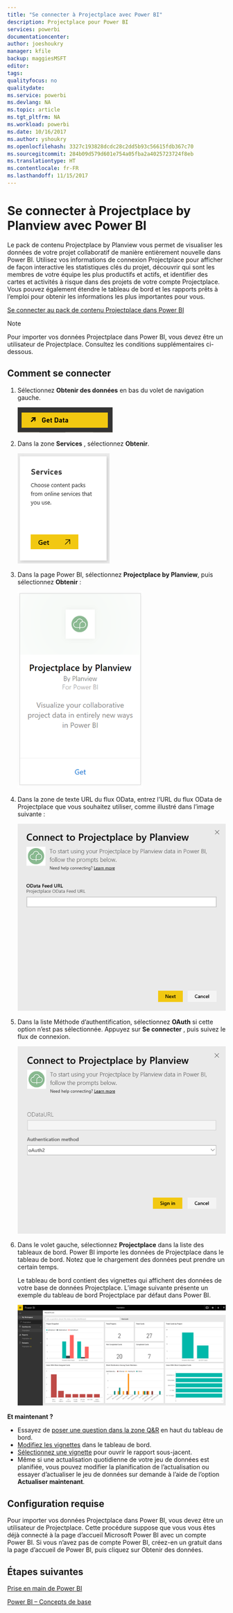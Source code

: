 ```yaml
---
title: "Se connecter à Projectplace avec Power BI"
description: Projectplace pour Power BI
services: powerbi
documentationcenter: 
author: joeshoukry
manager: kfile
backup: maggiesMSFT
editor: 
tags: 
qualityfocus: no
qualitydate: 
ms.service: powerbi
ms.devlang: NA
ms.topic: article
ms.tgt_pltfrm: NA
ms.workload: powerbi
ms.date: 10/16/2017
ms.author: yshoukry
ms.openlocfilehash: 3327c193828dcdc28c2dd5b93c56615fdb367c70
ms.sourcegitcommit: 284b09d579d601e754a05fba2a4025723724f8eb
ms.translationtype: HT
ms.contentlocale: fr-FR
ms.lasthandoff: 11/15/2017
---
```

# <a name="connect-to-projectplace-by-planview-with-power-bi"></a>Se connecter à Projectplace by Planview avec Power BI
Le pack de contenu Projectplace by Planview vous permet de visualiser les données de votre projet collaboratif de manière entièrement nouvelle dans Power BI. Utilisez vos informations de connexion Projectplace pour afficher de façon interactive les statistiques clés du projet, découvrir qui sont les membres de votre équipe les plus productifs et actifs, et identifier des cartes et activités à risque dans des projets de votre compte Projectplace. Vous pouvez également étendre le tableau de bord et les rapports prêts à l’emploi pour obtenir les informations les plus importantes pour vous.

[Se connecter au pack de contenu Projectplace dans Power BI](https://app.powerbi.com/getdata/services/projectplace)

>[!NOTE]
>Pour importer vos données Projectplace dans Power BI, vous devez être un utilisateur de Projectplace. Consultez les conditions supplémentaires ci-dessous.

## <a name="how-to-connect"></a>Comment se connecter
1. Sélectionnez **Obtenir des données** en bas du volet de navigation gauche.
   
    ![](media/service-connect-to-projectplace/get.png)
2. Dans la zone **Services** , sélectionnez **Obtenir**.
   
    ![](media/service-connect-to-projectplace/services.png)
3. Dans la page Power BI, sélectionnez **Projectplace by Planview**, puis sélectionnez **Obtenir** :  
   
    ![](media/service-connect-to-projectplace/projectplace.png)
4. Dans la zone de texte URL du flux OData, entrez l’URL du flux OData de Projectplace que vous souhaitez utiliser, comme illustré dans l’image suivante :
   
    ![](media/service-connect-to-projectplace/params.png)
5. Dans la liste Méthode d’authentification, sélectionnez **OAuth** si cette option n’est pas sélectionnée. Appuyez sur **Se connecter** , puis suivez le flux de connexion.  
   
   ![](media/service-connect-to-projectplace/creds.png)
6. Dans le volet gauche, sélectionnez **Projectplace** dans la liste des tableaux de bord. Power BI importe les données de Projectplace dans le tableau de bord. Notez que le chargement des données peut prendre un certain temps.  
   
    Le tableau de bord contient des vignettes qui affichent des données de votre base de données Projectplace. L’image suivante présente un exemple du tableau de bord Projectplace par défaut dans Power BI.
   
    ![](media/service-connect-to-projectplace/dashboard.png)

**Et maintenant ?**

* Essayez de [poser une question dans la zone Q&R](service-q-and-a.md) en haut du tableau de bord.
* [Modifiez les vignettes](service-dashboard-edit-tile.md) dans le tableau de bord.
* [Sélectionnez une vignette](service-dashboard-tiles.md) pour ouvrir le rapport sous-jacent.
* Même si une actualisation quotidienne de votre jeu de données est planifiée, vous pouvez modifier la planification de l’actualisation ou essayer d’actualiser le jeu de données sur demande à l’aide de l’option **Actualiser maintenant**.

## <a name="system-requirements"></a>Configuration requise
Pour importer vos données Projectplace dans Power BI, vous devez être un utilisateur de Projectplace. Cette procédure suppose que vous vous êtes déjà connecté à la page d’accueil Microsoft Power BI avec un compte Power BI. Si vous n’avez pas de compte Power BI, créez-en un gratuit dans la page d’accueil de Power BI, puis cliquez sur Obtenir des données.

## <a name="next-steps"></a>Étapes suivantes
[Prise en main de Power BI](service-get-started.md)

[Power BI – Concepts de base](service-basic-concepts.md)

